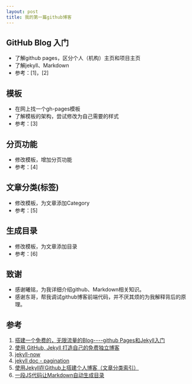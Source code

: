 ```yaml
---
layout: post
title: 我的第一篇github博客
---
```


## GitHub Blog 入门
- 了解github pages，区分个人（机构）主页和项目主页
- 了解jekyll、Markdown
- 参考：[1]，[2]

## 模板
- 在网上找一个gh-pages模板
- 了解模板的架构，尝试修改为自己需要的样式
- 参考：[3]

## 分页功能
- 修改模板，增加分页功能
- 参考：[4]

## 文章分类(标签)
- 修改模板，为文章添加Category
- 参考：[5]

## 生成目录
- 修改模板，为文章添加目录
- 参考：[6]

## 致谢
- 感谢曦铭，为我详细介绍github、Markdown相关知识。
- 感谢东哥，帮我调试github博客前端代码，并不厌其烦的为我解释背后的原理。

## 参考

1. [搭建一个免费的，无限流量的Blog----github Pages和Jekyll入门](http://www.ruanyifeng.com/blog/2012/08/blogging_with_jekyll.html)
2. [使用 GitHub, Jekyll 打造自己的免费独立博客](http://blog.csdn.net/on_1y/article/details/19259435)
3. [jekyll-now](https://github.com/barryclark/jekyll-now)
4. [jekyll doc - pagination](http://jekyllrb.com/docs/pagination/)
5. [使用Jekyll在Github上搭建个人博客（文章分类索引）](http://segmentfault.com/blog/skyinlayer/1190000000406017)
6. [一段JS代码让Markdown自动生成目录](https://github.com/barryclark/jekyll-now)